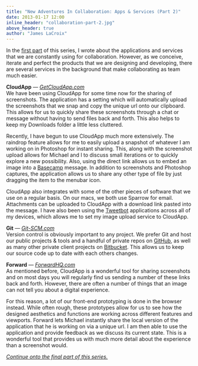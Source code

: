 ```yaml
---
title: "New Adventures In Collaboration: Apps & Services (Part 2)"
date: 2013-01-17 12:00
inline_header: "collaboration-part-2.jpg"
above_header: true
author: "James LaCroix"
---
```


In the [first part](/blog/new-adventures-in-collaboration-apps-services-part-1) of this series, I wrote about the applications and services that we are constantly using for collaboration. However, as we conceive, iterate and perfect the products that we are designing and developing, there are several services in the background that make collaborating as team much easier.

**CloudApp** &mdash; *<a href="http://getcloudapp.com" target="_blank">GetCloudApp.com</a>*  
We have been using CloudApp for some time now for the sharing of screenshots. The application has a setting which will automatically upload the screenshots that we snap and copy the unique url onto our clipboard. This allows for us to quickly share these screenshots through a chat or message without having to send files back and forth. This also helps to keep my Downloads folder a little less cluttered.

Recently, I have begun to use CloudApp much more extensively. The raindrop feature allows for me to easily upload a snapshot of whatever I am working on in Photoshop for instant sharing. This, along with the screenshot upload allows for Michael and I to discuss small iterations or to quickly explore a new possibility. Also, using the direct link allows us to embed an image into a <a href="http://basecamp.com" target="_blank">Basecamp</a> message. In addition to screenshots and Photoshop captures, the application allows us to share any other type of file by just dragging the item to the menubar icon.

CloudApp also integrates with some of the other pieces of software that we use on a regular basis. On our macs, we both use Sparrow for email. Attachments can be uploaded to CloudApp with a download link pasted into the message. I have also been using the <a href="http://tapbots.com/software" target="_blank">Tweetbot</a> applications across all of my devices, which allows me to set my image upload service to CloudApp.

**Git** &mdash; *<a href="http://git-scm.com" target="_blank">Git-SCM.com</a>*  
Version control is obviously important to any project. We prefer Git and host our public projects &amp; tools and a handful of private repos on <a href="https://github.com" target="_blank">GitHub</a>, as well as many other private client projects on <a href="https://bitbucket.org" target="_blank">Bitbucket</a>. This allows us to keep our source code up to date with each others changes.

**Forward** &mdash; *<a href="http://forwardhq.com" target="_blank">ForwardHQ.com</a>*  
As mentioned before, CloudApp is a wonderful tool for sharing screenshots and on most days you will regularly find us sending a number of these links back and forth. However, there are often a number of things that an image can not tell you about a digital experience.

For this reason, a lot of our front-end prototyping is done in the browser instead. While often rough, these prototypes allow for us to see how the designed aesthetics and functions are working across different features and viewports. Forward lets Michael instantly share the local version of the application that he is working on via a unique url. I am then able to use the application and provide feedback as we discuss its current state. This is a wonderful tool that provides us with much more detail about the experience than a screenshot would.

*[Continue onto the final part of this series.](/blog/new-adventures-in-collaboration-apps-services-part-3)*

